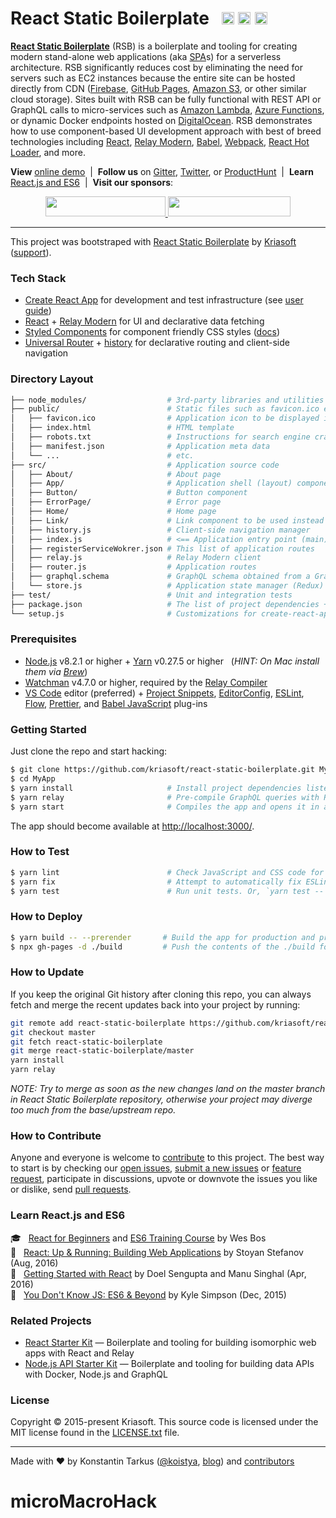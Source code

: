 # React Static Boilerplate &nbsp; <a href="https://travis-ci.org/kriasoft/react-static-boilerplate"><img src="https://img.shields.io/circleci/project/github/kriasoft/react-static-boilerplate/master.svg?style=flat-square" height="20" /></a> <a href="https://github.com/kriasoft/react-static-boilerplate/stargazers"><img src="https://img.shields.io/github/stars/kriasoft/react-static-boilerplate.svg?style=social&label=Star&maxAge=3600" height="20"></a> <a href="https://twitter.com/ReactStatic"><img src="https://img.shields.io/twitter/follow/ReactStatic.svg?style=social&label=Follow&maxAge=3600" height="20"></a>

[**React Static Boilerplate**](https://github.com/kriasoft/react-static-boilerplate) (RSB) is a
boilerplate and tooling for creating modern stand-alone web applications (aka
[SPA](https://en.wikipedia.org/wiki/Single-page_application)s) for a serverless architecture. RSB
significantly reduces cost by eliminating the need for servers such as EC2 instances because the
entire site can be hosted directly from CDN ([Firebase](https://www.firebase.com/), [GitHub
Pages](https://pages.github.com/), [Amazon S3](http://docs.aws.amazon.com/AmazonS3/latest/dev/WebsiteHosting.html),
or other similar cloud storage). Sites built with RSB can be fully functional with REST API or
GraphQL calls to micro-services such as [Amazon Lambda](https://aws.amazon.com/lambda/),
[Azure Functions](https://azure.microsoft.com/services/functions/), or dynamic Docker endpoints
hosted on [DigitalOcean](https://www.digitalocean.com/?refcode=eef302dbae9f&utm_source=github&utm_medium=oss_sponsorships&utm_campaign=opencollective).
RSB demonstrates how to use component-based UI development approach with best of breed
technologies including [React](http://facebook.github.io/react/), [Relay Modern](http://facebook.github.io/relay),
[Babel](http://babeljs.io/), [Webpack](https://webpack.github.io/),
[React Hot Loader](http://gaearon.github.io/react-hot-loader/), and more.

**View** [online demo](https://rsb.kriasoft.com) &nbsp;|&nbsp; **Follow us** on
[Gitter](https://gitter.im/kriasoft/react-static-boilerplate), [Twitter](https://twitter.com/ReactStatic),
or [ProductHunt](https://www.producthunt.com/tech/react-static-boilerplate) &nbsp;|&nbsp;
**Learn** [React.js and ES6](#learn-reactjs-and-es6) &nbsp;|&nbsp; **Visit our sponsors**:

<p align="center">
  <a href="https://rollbar.com/?utm_source=reactstartkit(github)&utm_medium=link&utm_campaign=reactstartkit(github)" target="_blank">
    <img src="https://koistya.github.io/files/rollbar-384x64.png" width="192" height="32">
  </a>
  <a href="https://www.digitalocean.com/?refcode=eef302dbae9f&utm_source=github&utm_medium=oss_sponsorships&utm_campaign=opencollective" target="_blank">
    <img src="https://koistya.github.io/files/digital-ocean-393x64.png" width="196.5" height="32">
  </a>
</p>

---

This project was bootstraped with [React Static Boilerplate][rsb] by [Kriasoft][kriasoft] ([support][gitter]).

### Tech Stack

* [Create React App][cra] for development and test infrastructure (see [user guide][cradocs])
* [React][react] + [Relay Modern][relay] for UI and declarative data fetching
* [Styled Components][sc] for component friendly CSS styles ([docs][scdocs])
* [Universal Router][router] + [history][history] for declarative routing and client-side navigation


### Directory Layout

```bash
├── node_modules/                  # 3rd-party libraries and utilities
├── public/                        # Static files such as favicon.ico etc.
│   ├── favicon.ico                # Application icon to be displayed in bookmarks
│   ├── index.html                 # HTML template
│   ├── robots.txt                 # Instructions for search engine crawlers
│   ├── manifest.json              # Application meta data
│   └── ...                        # etc.
├── src/                           # Application source code
│   ├── About/                     # About page
│   ├── App/                       # Application shell (layout) component
│   ├── Button/                    # Button component
│   ├── ErrorPage/                 # Error page
│   ├── Home/                      # Home page
│   ├── Link/                      # Link component to be used instead of <a>
│   ├── history.js                 # Client-side navigation manager
│   ├── index.js                   # <== Application entry point (main) <===
│   ├── registerServiceWokrer.json # This list of application routes
│   ├── relay.js                   # Relay Modern client
│   ├── router.js                  # Application routes
│   ├── graphql.schema             # GraphQL schema obtained from a GraphQL API
│   └── store.js                   # Application state manager (Redux)
├── test/                          # Unit and integration tests
├── package.json                   # The list of project dependencies + NPM scripts
└── setup.js                       # Customizations for create-react-app
```


### Prerequisites

* [Node.js][nodejs] v8.2.1 or higher + [Yarn][yarn] v0.27.5 or higher &nbsp; (*HINT: On Mac install
  them via [Brew][brew]*)
* [Watchman][wm] v4.7.0 or higher, required by the [Relay Compiler][relaycompiler]
* [VS Code][vc] editor (preferred) + [Project Snippets][vcsnippets], [EditorConfig][vceditconfig],
  [ESLint][vceslint], [Flow][vcflow], [Prettier][vcprettier], and [Babel JavaScript][vcjs] plug-ins


### Getting Started

Just clone the repo and start hacking:

```bash
$ git clone https://github.com/kriasoft/react-static-boilerplate.git MyApp
$ cd MyApp
$ yarn install                     # Install project dependencies listed in package.json
$ yarn relay                       # Pre-compile GraphQL queries with Relay Compiler
$ yarn start                       # Compiles the app and opens it in a browser with "live reload"
```

The app should become available at [http://localhost:3000/](http://localhost:3000/).


### How to Test

```bash
$ yarn lint                        # Check JavaScript and CSS code for potential issues
$ yarn fix                         # Attempt to automatically fix ESLint warnings
$ yarn test                        # Run unit tests. Or, `yarn test -- --watch`
```


### How to Deploy

```bash
$ yarn build -- --prerender       # Build the app for production and pre-render .html pages
$ npx gh-pages -d ./build         # Push the contents of the ./build folder to GitHub Pages
```


### How to Update

If you keep the original Git history after cloning this repo, you can always fetch and merge
the recent updates back into your project by running:

```bash
git remote add react-static-boilerplate https://github.com/kriasoft/react-static-boilerplate.git
git checkout master
git fetch react-static-boilerplate
git merge react-static-boilerplate/master
yarn install
yarn relay
```

*NOTE: Try to merge as soon as the new changes land on the master branch in React Static Boilerplate
repository, otherwise your project may diverge too much from the base/upstream repo.*


### How to Contribute

Anyone and everyone is welcome to [contribute](CONTRIBUTING.md) to this project. The best way to
start is by checking our [open issues](https://github.com/kriasoft/react-static-boilerplate/issues),
[submit a new issues](https://github.com/kriasoft/react-static-boilerplate/issues/new?labels=bug) or
[feature request](https://github.com/kriasoft/react-static-boilerplate/issues/new?labels=enhancement),
participate in discussions, upvote or downvote the issues you like or dislike, send [pull
requests](CONTRIBUTING.md#pull-requests).


### Learn React.js and ES6

:mortar_board: &nbsp; [React for Beginners](https://reactforbeginners.com/friend/konstantin) and [ES6 Training Course](https://es6.io/friend/konstantin) by Wes Bos<br>
:green_book: &nbsp; [React: Up & Running: Building Web Applications](http://amzn.to/2bBgqhl) by Stoyan Stefanov (Aug, 2016)<br>
:green_book: &nbsp; [Getting Started with React](http://amzn.to/2bmwP5V) by Doel Sengupta and Manu Singhal (Apr, 2016)<br>
:green_book: &nbsp; [You Don't Know JS: ES6 & Beyond](http://amzn.to/2bBfVnp) by Kyle Simpson (Dec, 2015)<br>


### Related Projects

* [React Starter Kit](https://github.com/kriasoft/react-starter-kit) — Boilerplate and tooling for
  building isomorphic web apps with React and Relay
* [Node.js API Starter Kit](https://github.com/kriasoft/nodejs-api-starter) — Boilerplate and
  tooling for building data APIs with Docker, Node.js and GraphQL


### License

Copyright © 2015-present Kriasoft. This source code is licensed under the MIT license found in
the [LICENSE.txt](https://github.com/kriasoft/react-static-boilerplate/blob/master/LICENSE.txt) file.

---
Made with ♥ by Konstantin Tarkus ([@koistya](https://twitter.com/koistya), [blog](https://medium.com/@tarkus))
and [contributors](https://github.com/kriasoft/react-static-boilerplate/graphs/contributors)

[rsb]: https://github.com/kriasoft/react-static-boilerplate
[kriasoft]: https://www.kriasoft.com/
[gitter]: https://gitter.im/kriasoft/react-static-boilerplate
[cra]: https://github.com/facebookincubator/create-react-app
[cradocs]: https://github.com/facebookincubator/create-react-app/blob/master/packages/react-scripts/template/README.md
[react]: https://facebook.github.io/react/
[relay]: https://facebook.github.io/relay/
[router]: https://github.com/kriasoft/universal-router
[history]: https://github.com/ReactTraining/history
[sc]: https://www.styled-components.com/
[scdocs]: https://www.styled-components.com/docs
[nodejs]: https://nodejs.org/
[yarn]: https://yarnpkg.com/
[brew]: https://brew.sh/
[wm]: https://facebook.github.io/watchman/
[relaycompiler]: http://facebook.github.io/relay/docs/relay-compiler.html
[vc]: https://code.visualstudio.com/
[vcsnippets]: https://marketplace.visualstudio.com/items?itemName=rebornix.project-snippets
[vceditconfig]: https://marketplace.visualstudio.com/items?itemName=EditorConfig.EditorConfig
[vceslint]: https://marketplace.visualstudio.com/items?itemName=dbaeumer.vscode-eslint
[vcflow]: https://marketplace.visualstudio.com/items?itemName=flowtype.flow-for-vscode
[vcprettier]: https://marketplace.visualstudio.com/items?itemName=esbenp.prettier-vscode
[vcjs]: https://marketplace.visualstudio.com/items?itemName=mgmcdermott.vscode-language-babel
# microMacroHack
